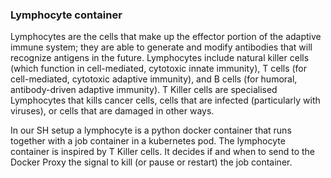 ### Lymphocyte container

Lymphocytes are the cells that make up the effector portion of the adaptive immune system; they are able to generate and modify antibodies that will recognize antigens in the future. Lymphocytes include natural killer cells (which function in cell-mediated, cytotoxic innate immunity), T cells (for cell-mediated, cytotoxic adaptive immunity), and B cells (for humoral, antibody-driven adaptive immunity). T Killer cells are specialised Lymphocytes that kills cancer cells, cells that are infected (particularly with viruses), or cells that are damaged in other ways.

In our SH setup a lymphocyte is a python docker container that runs together with a job container in a kubernetes pod. The lymphocyte container is inspired by T Killer cells. It decides if and when to send to the Docker Proxy the signal to kill (or pause or restart) the job container.
